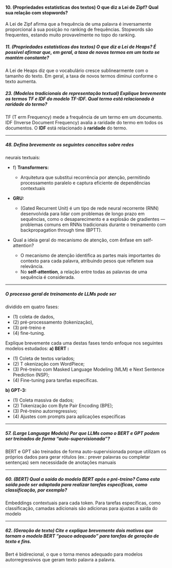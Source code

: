 #### 10. (Propriedades estatísticas dos textos) O que diz a Lei de Zipf? Qual sua relação com stopwords?
 A Lei de Zipf afirma que a frequência de uma palavra é inversamente
proporcional à sua posição no ranking de frequências. Stopwords são frequentes, estando muito provavelmente no topo do ranking.

##### 11. (Propriedades estatísticas dos textos) O que diz a Lei de Heaps? É possível afirmar que, em geral, a taxa de novos termos em um texto se mantém constante?
A Lei de Heaps diz que o vocabulário cresce sublinearmente com o tamanho do
texto. Em geral, a taxa de novos termos diminui conforme o texto aumenta.

##### 23. (Modelos tradicionais de representação textual) Explique brevemente os termos TF e IDF do modelo TF-IDF. Qual termo está relacionado à raridade do termo?

TF (T erm Frequency) mede a frequência de um termo em um documento. IDF
(Inverse Document Frequency) avalia a raridade do termo em todos os documentos. O **IDF** está relacionado à **raridade** do termo.

----
##### 48. Defina brevemente os seguintes conceitos sobre redes
neurais textuais:
- f) **Transformers:** 
    - Arquitetura que substitui recorrência por atenção, permitindo processamento paralelo e captura eficiente de dependências contextuais


- **GRU:** 
    - (Gated Recurrent Unit) é um tipo de rede neural recorrente (RNN) desenvolvida para lidar com problemas de longo prazo em sequências, como o desaparecimento e a explosão de gradientes — problemas comuns em RNNs tradicionais durante o treinamento com backpropagation through time (BPTT).


- Qual a ideia geral do mecanismo de atenção, com
ênfase em self-attention?
    -   O mecanismo de atenção identifica as partes mais importantes do contexto para cada palavra, atribuindo pesos que refletem sua relevância.
    -  No **self-attention**, a relação entre todas as palavras de uma sequência é considerada.
--- 
##### O processo geral de treinamento de LLMs pode ser
dividido em quatro fases: 
- (1) coleta de dados, 
- (2) pré-processamento (tokenização), 
- (3) pré-treino e 
- (4) fine-tuning. 

Explique brevemente cada uma destas fases tendo enfoque nos seguintes modelos estudados:
**a) BERT :**
- (1) Coleta de textos variados;
- (2) T okenização com WordPiece;
- (3) Pré-treino com Masked Language Modeling (MLM) e Next Sentence Prediction (NSP);
- (4) Fine-tuning para tarefas específicas.

**b) GPT-3:**
- (1) Coleta massiva de dados;
- (2) Tokenização com Byte Pair Encoding (BPE);
- (3) Pré-treino autorregressivo;
- (4) Ajustes com prompts para aplicações específicas

---
##### 57. (Large Language Models) Por que LLMs como o BERT e GPT podem ser treinados de forma “auto-supervisionada”?

BERT e GPT são treinados de forma auto-supervisionada porque utilizam os
próprios dados para gerar rótulos (ex.: prever palavras ou completar sentenças) sem
necessidade de anotações manuais

---
##### 60. (BERT) Qual a saída do modelo BERT após o pré-treino? Como esta saída pode ser adaptada para realizar tarefas específicas, como classificação, por exemplo?
Embeddings contextuais para cada token. Para tarefas específicas, como classificação, camadas adicionais são adicionas para ajustas a saída do modelo

--- 
##### 62. (Geração de texto) Cite e explique brevemente dois motivos que tornam o modelo BERT “pouco adequado” para tarefas de geração de texto e fins.
Bert é bidirecional, o que o torna menos adequado para modelos autorregressivos que geram texto palavra a palavra.

>
